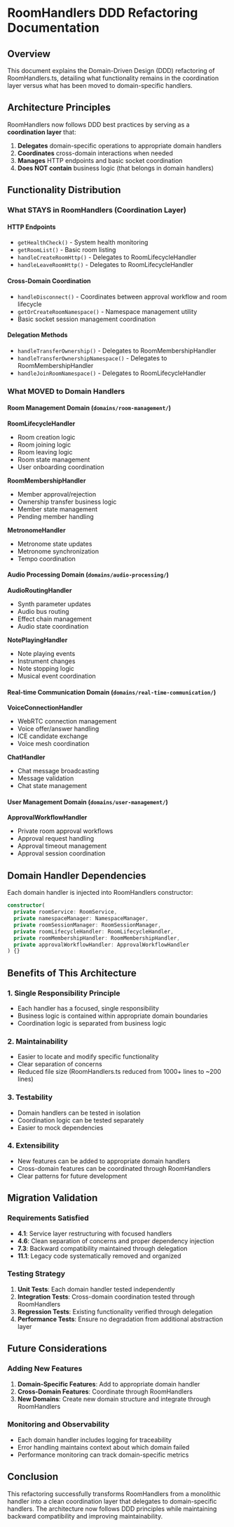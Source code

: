 # RoomHandlers DDD Refactoring Documentation

## Overview

This document explains the Domain-Driven Design (DDD) refactoring of RoomHandlers.ts, detailing what functionality remains in the coordination layer versus what has been moved to domain-specific handlers.

## Architecture Principles

RoomHandlers now follows DDD best practices by serving as a **coordination layer** that:

1. **Delegates** domain-specific operations to appropriate domain handlers
2. **Coordinates** cross-domain interactions when needed
3. **Manages** HTTP endpoints and basic socket coordination
4. **Does NOT contain** business logic (that belongs in domain handlers)

## Functionality Distribution

### What STAYS in RoomHandlers (Coordination Layer)

#### HTTP Endpoints
- `getHealthCheck()` - System health monitoring
- `getRoomList()` - Basic room listing
- `handleCreateRoomHttp()` - Delegates to RoomLifecycleHandler
- `handleLeaveRoomHttp()` - Delegates to RoomLifecycleHandler

#### Cross-Domain Coordination
- `handleDisconnect()` - Coordinates between approval workflow and room lifecycle
- `getOrCreateRoomNamespace()` - Namespace management utility
- Basic socket session management coordination

#### Delegation Methods
- `handleTransferOwnership()` - Delegates to RoomMembershipHandler
- `handleTransferOwnershipNamespace()` - Delegates to RoomMembershipHandler
- `handleJoinRoomNamespace()` - Delegates to RoomLifecycleHandler

### What MOVED to Domain Handlers

#### Room Management Domain (`domains/room-management/`)

**RoomLifecycleHandler**
- Room creation logic
- Room joining logic  
- Room leaving logic
- Room state management
- User onboarding coordination

**RoomMembershipHandler**
- Member approval/rejection
- Ownership transfer business logic
- Member state management
- Pending member handling

**MetronomeHandler**
- Metronome state updates
- Metronome synchronization
- Tempo coordination

#### Audio Processing Domain (`domains/audio-processing/`)

**AudioRoutingHandler**
- Synth parameter updates
- Audio bus routing
- Effect chain management
- Audio state coordination

**NotePlayingHandler**
- Note playing events
- Instrument changes
- Note stopping logic
- Musical event coordination

#### Real-time Communication Domain (`domains/real-time-communication/`)

**VoiceConnectionHandler**
- WebRTC connection management
- Voice offer/answer handling
- ICE candidate exchange
- Voice mesh coordination

**ChatHandler**
- Chat message broadcasting
- Message validation
- Chat state management

#### User Management Domain (`domains/user-management/`)

**ApprovalWorkflowHandler**
- Private room approval workflows
- Approval request handling
- Approval timeout management
- Approval session coordination

## Domain Handler Dependencies

Each domain handler is injected into RoomHandlers constructor:

```typescript
constructor(
  private roomService: RoomService,
  private namespaceManager: NamespaceManager,
  private roomSessionManager: RoomSessionManager,
  private roomLifecycleHandler: RoomLifecycleHandler,
  private roomMembershipHandler: RoomMembershipHandler,
  private approvalWorkflowHandler: ApprovalWorkflowHandler
) {}
```

## Benefits of This Architecture

### 1. Single Responsibility Principle
- Each handler has a focused, single responsibility
- Business logic is contained within appropriate domain boundaries
- Coordination logic is separated from business logic

### 2. Maintainability
- Easier to locate and modify specific functionality
- Clear separation of concerns
- Reduced file size (RoomHandlers.ts reduced from 1000+ lines to ~200 lines)

### 3. Testability
- Domain handlers can be tested in isolation
- Coordination logic can be tested separately
- Easier to mock dependencies

### 4. Extensibility
- New features can be added to appropriate domain handlers
- Cross-domain features can be coordinated through RoomHandlers
- Clear patterns for future development

## Migration Validation

### Requirements Satisfied

- **4.1**: Service layer restructuring with focused handlers
- **4.6**: Clean separation of concerns and proper dependency injection
- **7.3**: Backward compatibility maintained through delegation
- **11.1**: Legacy code systematically removed and organized

### Testing Strategy

1. **Unit Tests**: Each domain handler tested independently
2. **Integration Tests**: Cross-domain coordination tested through RoomHandlers
3. **Regression Tests**: Existing functionality verified through delegation
4. **Performance Tests**: Ensure no degradation from additional abstraction layer

## Future Considerations

### Adding New Features

1. **Domain-Specific Features**: Add to appropriate domain handler
2. **Cross-Domain Features**: Coordinate through RoomHandlers
3. **New Domains**: Create new domain structure and integrate through RoomHandlers

### Monitoring and Observability

- Each domain handler includes logging for traceability
- Error handling maintains context about which domain failed
- Performance monitoring can track domain-specific metrics

## Conclusion

This refactoring successfully transforms RoomHandlers from a monolithic handler into a clean coordination layer that delegates to domain-specific handlers. The architecture now follows DDD principles while maintaining backward compatibility and improving maintainability.